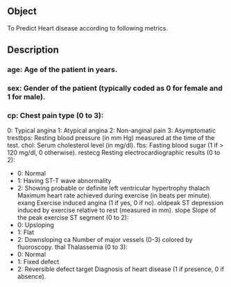 ## Object
To Predict Heart disease according to following metrics.

## Description
### age: 	Age of the patient in years.
### sex: 	Gender of the patient (typically coded as 0 for female and 1 for male).
### cp: 	Chest pain type (0 to 3):
  0: Typical angina
  1: Atypical angina
  2: Non-anginal pain
  3: Asymptomatic
trestbps:	Resting blood pressure (in mm Hg) measured at the time of the test.
chol:	Serum cholesterol level (in mg/dl).
fbs: 	Fasting blood sugar (1 if > 120 mg/dl, 0 otherwise).
restecg	Resting electrocardiographic results (0 to 2):
- 0: Normal
- 1: Having ST-T wave abnormality
- 2: Showing probable or definite left ventricular hypertrophy
thalach	Maximum heart rate achieved during exercise (in beats per minute).
exang	Exercise induced angina (1 if yes, 0 if no).
oldpeak	ST depression induced by exercise relative to rest (measured in mm).
slope	Slope of the peak exercise ST segment (0 to 2):
- 0: Upsloping
- 1: Flat
- 2: Downsloping
ca	Number of major vessels (0-3) colored by fluoroscopy.
thal	Thalassemia (0 to 3):
- 0: Normal
- 1: Fixed defect
- 2: Reversible defect
target	Diagnosis of heart disease (1 if presence, 0 if absence).
